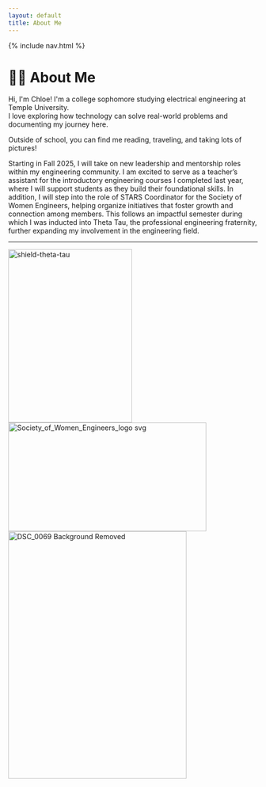 ```yaml
---
layout: default
title: About Me
---
```


{% include nav.html %}

# 👩‍🎓 About Me

Hi, I'm Chloe! I'm a college sophomore studying electrical engineering at Temple University.  
I love exploring how technology can solve real-world problems and documenting my journey here.  

Outside of school, you can find me reading, traveling, and taking lots of pictures!

Starting in Fall 2025, I will take on new leadership and mentorship roles within my engineering community. I am excited to serve as a teacher’s assistant for the introductory engineering courses I completed last year, where I will support students as they build their foundational skills. In addition, I will step into the role of STARS Coordinator for the Society of Women Engineers, helping organize initiatives that foster growth and connection among members. This follows an impactful semester during which I was inducted into Theta Tau, the professional engineering fraternity, further expanding my involvement in the engineering field.


---
<img width="250" height="350" alt="shield-theta-tau" src="https://github.com/user-attachments/assets/1a7f7852-3c2b-4b09-9eb1-ad077a394995" />
<img width="400" height="220" alt="Society_of_Women_Engineers_logo svg" src="https://github.com/user-attachments/assets/f2eae716-b645-4dae-9544-924cf3a84f36" />
<img width="360" height="500" alt="DSC_0069 Background Removed" src="https://github.com/user-attachments/assets/9c22795b-1b2a-4aa3-a957-106c7938c908" />
